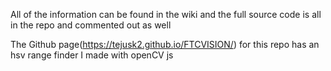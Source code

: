 

All of the information can be found in the wiki and the full source code is all in the repo and commented out as well

The Github page(https://tejusk2.github.io/FTCVISION/) for this repo has an hsv range finder I made with openCV js
